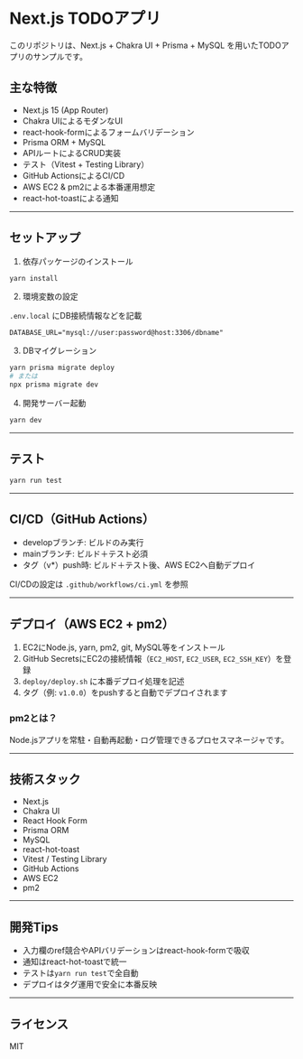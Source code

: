 # Next.js TODOアプリ

このリポジトリは、Next.js + Chakra UI + Prisma + MySQL を用いたTODOアプリのサンプルです。

## 主な特徴
- Next.js 15 (App Router)
- Chakra UIによるモダンなUI
- react-hook-formによるフォームバリデーション
- Prisma ORM + MySQL
- APIルートによるCRUD実装
- テスト（Vitest + Testing Library）
- GitHub ActionsによるCI/CD
- AWS EC2 & pm2による本番運用想定
- react-hot-toastによる通知

---

## セットアップ

1. 依存パッケージのインストール

```bash
yarn install
```

2. 環境変数の設定

`.env.local` にDB接続情報などを記載

```
DATABASE_URL="mysql://user:password@host:3306/dbname"
```

3. DBマイグレーション

```bash
yarn prisma migrate deploy
# または
npx prisma migrate dev
```

4. 開発サーバー起動

```bash
yarn dev
```

---

## テスト

```bash
yarn run test
```

---

## CI/CD（GitHub Actions）

- developブランチ: ビルドのみ実行
- mainブランチ: ビルド＋テスト必須
- タグ（v*）push時: ビルド＋テスト後、AWS EC2へ自動デプロイ

CI/CDの設定は `.github/workflows/ci.yml` を参照

---

## デプロイ（AWS EC2 + pm2）

1. EC2にNode.js, yarn, pm2, git, MySQL等をインストール
2. GitHub SecretsにEC2の接続情報（`EC2_HOST`, `EC2_USER`, `EC2_SSH_KEY`）を登録
3. `deploy/deploy.sh` に本番デプロイ処理を記述
4. タグ（例: `v1.0.0`）をpushすると自動でデプロイされます

### pm2とは？
Node.jsアプリを常駐・自動再起動・ログ管理できるプロセスマネージャです。

---

## 技術スタック
- Next.js
- Chakra UI
- React Hook Form
- Prisma ORM
- MySQL
- react-hot-toast
- Vitest / Testing Library
- GitHub Actions
- AWS EC2
- pm2

---

## 開発Tips
- 入力欄のref競合やAPIバリデーションはreact-hook-formで吸収
- 通知はreact-hot-toastで統一
- テストは`yarn run test`で全自動
- デプロイはタグ運用で安全に本番反映

---

## ライセンス
MIT
